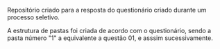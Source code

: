 Repositório criado para a resposta do questionário criado durante um processo seletivo.

A estrutura de pastas foi criada de acordo com o questionário, sendo a pasta número "1" a equivalente a questão 01, e asssim sucessivamente.
